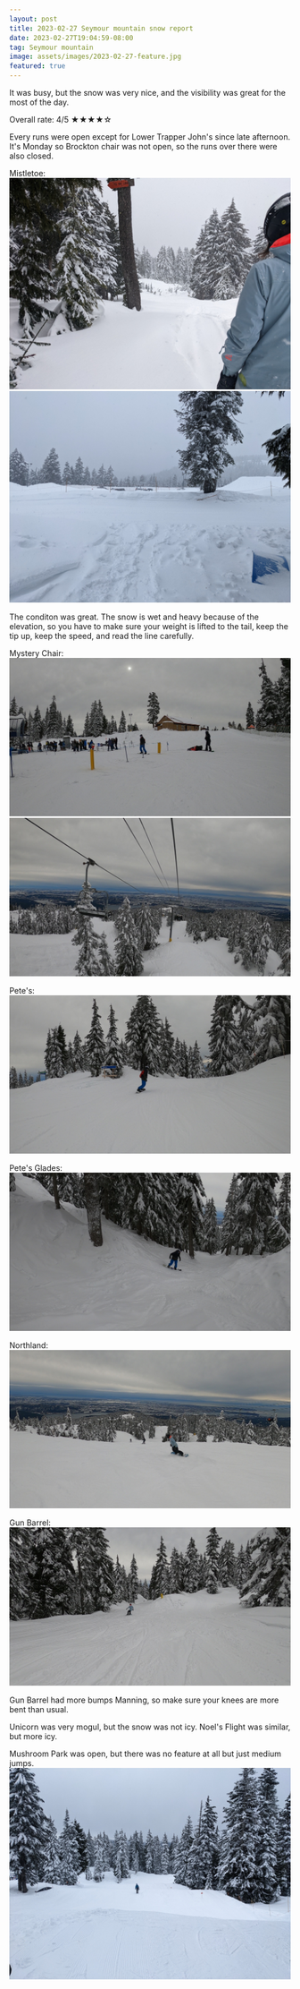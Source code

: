 ```yaml
---
layout: post
title: 2023-02-27 Seymour mountain snow report
date: 2023-02-27T19:04:59-08:00
tag: Seymour mountain
image: assets/images/2023-02-27-feature.jpg
featured: true
---
```


It was busy, but the snow was very nice, and the visibility was great for the most of the day.

Overall rate: 4/5 ★★★★☆

Every runs were open except for Lower Trapper John's since late afternoon. It's Monday so Brockton chair was not open, so the runs over there were also closed.

Mistletoe:
![](/assets/images/2023-02-27-mistletoe.jpg)
![](/assets/images/2023-02-27-mistletoe-back.jpg)

The conditon was great. The snow is wet and heavy because of the elevation, so you have to make sure your weight is lifted to the tail, keep the tip up, keep the speed, and read the line carefully.

Mystery Chair:
![](/assets/images/2023-02-27-vlcsnap-2023-02-27-19h50m36s814.jpg)
![](/assets/images/2023-02-27-vlcsnap-2023-02-27-19h43m58s881.jpg)

Pete's:
![](/assets/images/2023-02-27-vlcsnap-2023-02-27-19h49m08s939.jpg)

Pete's Glades:
![](/assets/images/2023-02-27-vlcsnap-2023-02-27-19h50m21s941.jpg)

Northland:
![](/assets/images/2023-02-27-vlcsnap-2023-02-27-19h51m18s986.jpg)

Gun Barrel:
![](/assets/images/2023-02-27-vlcsnap-2023-02-27-19h52m09s408.jpg)

Gun Barrel had more bumps Manning, so make sure your knees are more bent than usual.

Unicorn was very mogul, but the snow was not icy.
Noel's Flight was similar, but more icy.

Mushroom Park was open, but there was no feature at all but just medium jumps.
![](/assets/images/2023-02-27-mushroom-park.jpg)

